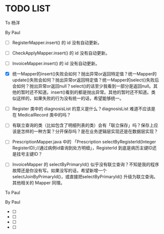# TODO LIST



To 杨洋

By Paul

- [ ] RegisterMapper.insert() 的 id 没有自动更新。
- [ ] CheckApplyMapper.insert() 的 id 没有自动更新。
- [ ] InvoiceMapper.insert() 的 id 没有自动更新。
- [x] 统一Mapper的insert()失败会如何？抛出异常or返回特定值？统一Mapper的update()失败会如何？抛出异常or返回特定值？统一Mapper的select()失败后会如何？抛出异常or返回null？select()的话至少我看到一部分是返回null。其他的暂时还不知道。insert()看到的都是抛出异常。其他的暂时还不知道。类似这样的，如果失败的行为没有统一的话，希望能够统一。
- [ ]  Register 类中的 diagnosisList 的意义是什么？diagnosisList 难道不应该是在 MedicalRecord 类中的吗？
- [ ]  有联立查询的类（比如包含了明细列表的类）会有「联立保存」吗？保存上应该是怎样的一种方案？分开保存吗？是在业务逻辑层实现还是在数据层实现？
- [ ]  PrescriptionMapper.java 中的 「Prescription selectByRegisterId(Integer RegisterID);//通过病例id查询到处方明细」，RegisterId 到底是病历主键ID还是挂号主键ID？
- [ ]  InvoiceMapper 的 selectByPrimaryId() 似乎没有联立查询？不知是我的程序故障还是你没有写。如果没写的话，希望新增一个selectJoinByPrimaryId()，或直接把selectByPrimaryId() 升级为联立查询。其他相关的 Mapper 同理。











To Paul

By Paul

- [ ] 
- [ ]  
- [ ]  
- [ ]  



